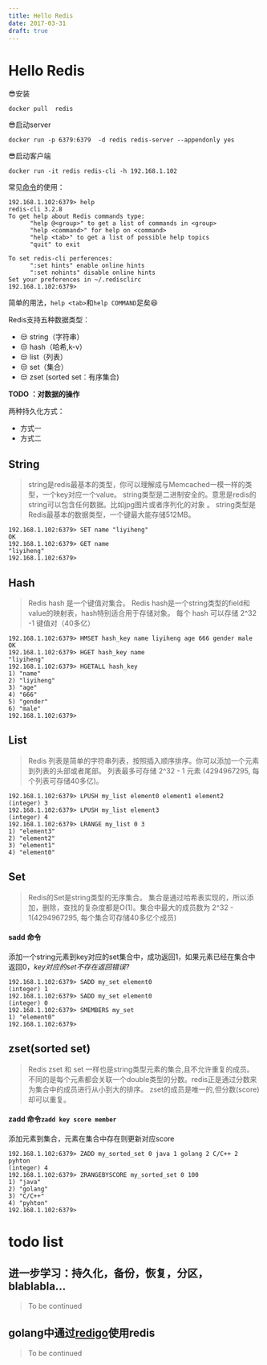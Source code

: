 ```yaml
---
title: Hello Redis
date: 2017-03-31
draft: true
---
```


# Hello Redis

😎安装
```
docker pull  redis
```
😎启动server
```
docker run -p 6379:6379  -d redis redis-server --appendonly yes
```
😎启动客户端
```
docker run -it redis redis-cli -h 192.168.1.102
```
常见[命令](https://redis.io/commands)的使用：
```
192.168.1.102:6379> help
redis-cli 3.2.8
To get help about Redis commands type:
      "help @<group>" to get a list of commands in <group>
      "help <command>" for help on <command>
      "help <tab>" to get a list of possible help topics
      "quit" to exit

To set redis-cli perferences:
      ":set hints" enable online hints
      ":set nohints" disable online hints
Set your preferences in ~/.redisclirc
192.168.1.102:6379> 
```
简单的用法，`help <tab>`和`help COMMAND`足矣😆

Redis支持五种数据类型：
- 😒 string（字符串）
- 😒 hash（哈希,k-v）
- 😒 list（列表）
- 😒 set（集合）
- 😒 zset (sorted set：有序集合)

**TODO ：对数据的操作**

两种持久化方式：
- 方式一
- 方式二

## String 
>string是redis最基本的类型，你可以理解成与Memcached一模一样的类型，一个key对应一个value。
string类型是二进制安全的。意思是redis的string可以包含任何数据。比如jpg图片或者序列化的对象 。
string类型是Redis最基本的数据类型，一个键最大能存储512MB。

```
192.168.1.102:6379> SET name "liyiheng"
OK
192.168.1.102:6379> GET name
"liyiheng"
192.168.1.102:6379> 
```
## Hash
>Redis hash 是一个键值对集合。
Redis hash是一个string类型的field和value的映射表，hash特别适合用于存储对象。
每个 hash 可以存储 2^32 -1 键值对（40多亿）

```
192.168.1.102:6379> HMSET hash_key name liyiheng age 666 gender male
OK
192.168.1.102:6379> HGET hash_key name
"liyiheng"
192.168.1.102:6379> HGETALL hash_key
1) "name"
2) "liyiheng"
3) "age"
4) "666"
5) "gender"
6) "male"
192.168.1.102:6379> 
```
## List
>Redis 列表是简单的字符串列表，按照插入顺序排序。你可以添加一个元素到列表的头部或者尾部。
列表最多可存储 2^32 - 1 元素 (4294967295, 每个列表可存储40多亿)。

```
192.168.1.102:6379> LPUSH my_list element0 element1 element2
(integer) 3
192.168.1.102:6379> LPUSH my_list element3
(integer) 4
192.168.1.102:6379> LRANGE my_list 0 3
1) "element3"
2) "element2"
3) "element1"
4) "element0"
```

## Set
>Redis的Set是string类型的无序集合。
集合是通过哈希表实现的，所以添加，删除，查找的复杂度都是O(1)。集合中最大的成员数为 2^32 - 1(4294967295, 每个集合可存储40多亿个成员)
#### sadd 命令
添加一个string元素到key对应的set集合中，成功返回1，如果元素已经在集合中返回0，*key对应的set不存在返回错误?*
```
192.168.1.102:6379> SADD my_set element0
(integer) 1
192.168.1.102:6379> SADD my_set element0
(integer) 0
192.168.1.102:6379> SMEMBERS my_set
1) "element0"
192.168.1.102:6379> 
```
## zset(sorted set)
>Redis zset 和 set 一样也是string类型元素的集合,且不允许重复的成员。
不同的是每个元素都会关联一个double类型的分数。redis正是通过分数来为集合中的成员进行从小到大的排序。
zset的成员是唯一的,但分数(score)却可以重复。
#### zadd 命令`zadd key score member`
添加元素到集合，元素在集合中存在则更新对应score
```
192.168.1.102:6379> ZADD my_sorted_set 0 java 1 golang 2 C/C++ 2 pyhton  
(integer) 4
192.168.1.102:6379> ZRANGEBYSCORE my_sorted_set 0 100
1) "java"
2) "golang"
3) "C/C++"
4) "pyhton"
192.168.1.102:6379> 
```
# todo list
## 进一步学习：持久化，备份，恢复，分区，blablabla...  
> To be continued

## golang中通过[redigo](https://github.com/garyburd/redigo)使用redis
> To be continued

